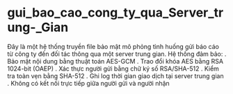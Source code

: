# gui_bao_cao_cong_ty_qua_Server_trung-_Gian

Đây là một hệ thống truyền file bảo mật mô phỏng tình huống gửi báo cáo từ công ty đến đối tác thông qua một server trung gian. Hệ thống đảm bảo:
. Bảo mật nội dung bằng thuật toán AES-GCM
. Trao đổi khóa AES bằng RSA 1024-bit (OAEP)
. Xác thực người gửi bằng chữ ký số RSA/SHA-512
. Kiểm tra toàn vẹn bằng SHA-512
. Ghi log thời gian giao dịch tại server trung gian
. Không có kết nối trực tiếp giữa người gửi và người nhận
